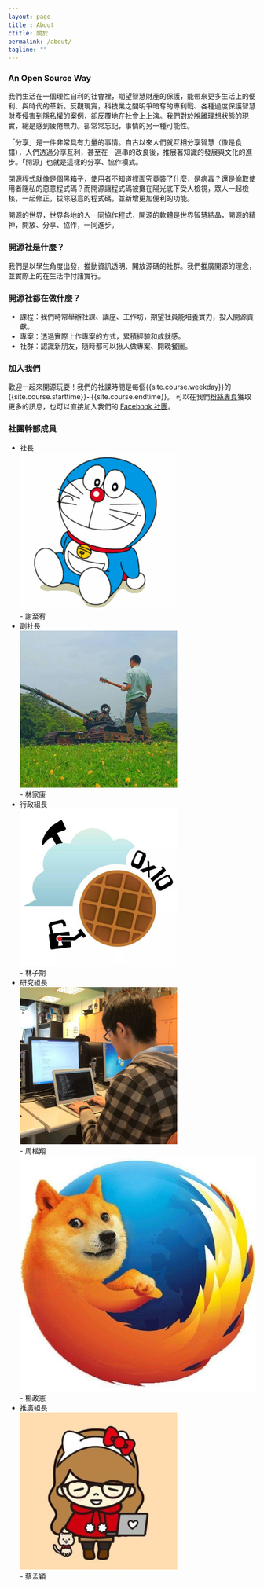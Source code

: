 ```yaml
---
layout: page
title : About
ctitle: 關於
permalink: /about/
tagline: ""
---
```

### An Open Source Way
我們生活在一個理性自利的社會裡，期望智慧財產的保護，能帶來更多生活上的便利、與時代的革新。反觀現實，科技業之間明爭暗奪的專利戰、各種過度保護智慧財產侵害到隱私權的案例，卻反覆地在社會上上演。我們對於脫離理想狀態的現實，總是感到疲倦無力。卻常常忘記，事情的另一種可能性。

「分享」是一件非常具有力量的事情。自古以來人們就互相分享智慧（像是食譜），人們透過分享互利，甚至在一連串的改良後，推展著知識的發展與文化的進步。「開源」也就是這樣的分享、協作模式。

閉源程式就像是個黑箱子，使用者不知道裡面究竟裝了什麼，是病毒？還是偷取使用者隱私的惡意程式碼？而開源讓程式碼被攤在陽光底下受人檢視，眾人一起檢核，一起修正，拔除惡意的程式碼，並新增更加便利的功能。

開源的世界，世界各地的人一同協作程式，開源的軟體是世界智慧結晶，開源的精神，開放、分享、協作，一同進步。

### 開源社是什麼？
我們是以學生角度出發，推動資訊透明、開放源碼的社群。我們推廣開源的理念，並實際上的在生活中付諸實行。

### 開源社都在做什麼？
- 課程：我們時常舉辦社課、講座、工作坊，期望社員能培養實力，投入開源貢獻。
- 專案：透過實際上作專案的方式，累積經驗和成就感。
- 社群：認識新朋友，隨時都可以揪人做專案、開晚餐團。

### 加入我們

歡迎一起來開源玩耍！我們的社課時間是每個{{site.course.weekday}}的 {{site.course.starttime}}~{{site.course.endtime}}。
可以在我們[粉絲專頁]({{site.fb.page}})獲取更多的訊息，也可以直接加入我們的 [Facebook 社團]({{site.fb.community}})。

### 社團幹部成員

- 社長
    <div><img src="/images/avatar/107-01.jpg" alt="社長 謝至宥" class="avatar"></div>
   - 謝至宥
- 副社長
    <div><img src="/images/avatar/107-02.jpg" alt="副社長 林家康" class="avatar"></div>
   - 林家康
- 行政組長
    <div><img src="/images/avatar/107-03.jpg" alt="行政組長 林子期" class="avatar"></div>
   - 林子期
- 研究組長
    <div><img src="/images/avatar/107-04.jpg" alt="研究組長 周楷翔" class="avatar"></div>
   - 周楷翔
    <div><img src="/images/avatar/firedoge.jpg" alt="研究組員 楊政憲" class="avatar"></div>
   - 楊政憲
- 推廣組長
    <div><img src="/images/avatar/107-05.jpg" alt="推廣組長 蔡孟穎" class="avatar"></div>
   - 蔡孟穎
